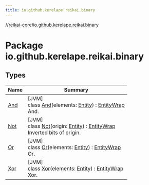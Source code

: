 ```yaml
---
title: io.github.kerelape.reikai.binary
---
```

//[reikai-core](../../index.html)/[io.github.kerelape.reikai.binary](index.html)



# Package io.github.kerelape.reikai.binary



## Types


| Name | Summary |
|---|---|
| [And](-and/index.html) | [JVM]<br>class [And](-and/index.html)(elements: [Entity](../io.github.kerelape.reikai.core/-entity/index.html)) : [EntityWrap](../io.github.kerelape.reikai.core/-entity-wrap/index.html)<br>And. |
| [Not](-not/index.html) | [JVM]<br>class [Not](-not/index.html)(origin: [Entity](../io.github.kerelape.reikai.core/-entity/index.html)) : [EntityWrap](../io.github.kerelape.reikai.core/-entity-wrap/index.html)<br>Inverted bits of origin. |
| [Or](-or/index.html) | [JVM]<br>class [Or](-or/index.html)(elements: [Entity](../io.github.kerelape.reikai.core/-entity/index.html)) : [EntityWrap](../io.github.kerelape.reikai.core/-entity-wrap/index.html)<br>Or. |
| [Xor](-xor/index.html) | [JVM]<br>class [Xor](-xor/index.html)(elements: [Entity](../io.github.kerelape.reikai.core/-entity/index.html)) : [EntityWrap](../io.github.kerelape.reikai.core/-entity-wrap/index.html)<br>Xor. |

